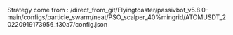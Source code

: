 Strategy come from : /direct_from_git/Flyingtoaster/passivbot_v5.8.0-main/configs/particle_swarm/neat/PSO_scalper_40%mingrid/ATOMUSDT_20220919173956_f30a7/config.json